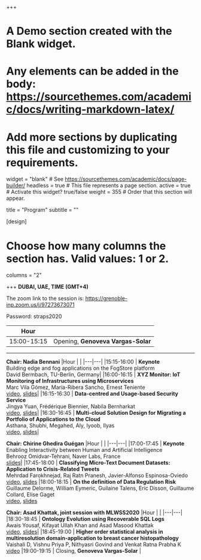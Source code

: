 +++
# A Demo section created with the Blank widget.
# Any elements can be added in the body: https://sourcethemes.com/academic/docs/writing-markdown-latex/
# Add more sections by duplicating this file and customizing to your requirements.

widget = "blank"  # See https://sourcethemes.com/academic/docs/page-builder/
headless = true  # This file represents a page section.
active = true  # Activate this widget? true/false
weight = 355  # Order that this section will appear.

title = "Program"
subtitle = ""

[design]
  # Choose how many columns the section has. Valid values: 1 or 2.
  columns = "2"

+++
**DUBAI, UAE, TIME (GMT+4)**

The zoom link to the session is: https://grenoble-inp.zoom.us/j/97273673071 

Password: straps2020 

|Hour  |  |
|---|---|
|15:00-15:15 | Opening, **Genoveva Vargas-Solar** |

---

**Chair: Nadia Bennani**
|Hour  |  |
|---|---|
|15:15-16:00 | **Keynote** </br> Building edge and fog applications on the FogStore platform </br>David Bermbach, TU-Berlin, Germany|
|16:00-16:15 | **XYZ Monitor: IoT Monitoring of Infrastructures using Microservices** </br> Marc Vila Gómez, Maria-Ribera Sancho, Ernest Teniente </br>[video](https://youtu.be/vCnW-zm672I), [slides](https://drive.google.com/file/d/1yLru4LE6_biKpMzG5AAC-53FbLk5JQZL/view?usp=sharing)|
|16:15-16:30 | **Data-centred and Usage-based Security Service** </br>Jingya Yuan, Frédérique Biennier, Nabila Bernharkat </br>[video](https://youtu.be/wlHvH3a8FWI), [slides](https://drive.google.com/file/d/1bRP_9UlOwUvIK4T0FzAMeqQ7TQ0vYsuR/view?usp=sharing)|
|16:30-16:45 | **Multi-cloud Solution Design for Migrating a Portfolio of Applications to the Cloud** </br>Asthana, Shubhi, Megahed, Aly, Iyoob, Ilyas </br>[video](https://youtu.be/IzGgcyWx05M), [slides](https://drive.google.com/file/d/1O7MN57tUUZU7b_71CgDWYwcWoYHLkX1D/view?usp=sharing)|


**Chair: Chirine Ghedira Guégan**
|Hour  |  |
|---|---|
|17:00-17:45 | **Keynote** </br> Enabling Interactivity between Human and Artificial Intelligence </br> Behrooz Omidvar-Tehrani, Naver Labs, France </br> [slides](https://www.slideshare.net/genovevavargas/talk-straps-interactivity-between-human-and-artificial-intelligence)|
|17:45-18:00 | **Classifying Micro-Text Document Datasets: Application to Crisis-Related Tweets** </br> Mehrdad Farokhnejad, Raj Ratn Pranesh, Javier-Alfonso Espinosa-Oviedo </br> [video](https://youtu.be/Clb6JzBJzIU), [slides](https://drive.google.com/file/d/1yU6aBLKBbJ9wHkbVXZLoEk2LxsjFGisj/view?usp=sharing)
|18:00-18:15 | **On the definition of Data Regulation Risk** </br> Guillaume Delorme, William Eymeric, Guilaine Talens, Eric Disson, Guillaume Collard, Elise Gaget </br> [video](https://youtu.be/vCnW-zm672I), [slides](https://drive.google.com/file/d/1mMA8Ez4WabRIHT8C4oT1oyULCvQ863Rw/view?usp=sharing)


**Chair: Asad Khattak, joint session with MLWSS2020**
|Hour  |  |
|---|---|
|18:30-18:45 | **Ontology Evolution using Recoverable SQL Logs** </br> Awais Yousaf, Kifayat Ullah Khan and Asad Masood Khattak </br> [video](https://youtu.be/eqaBN1dTsiE), [slides](https://drive.google.com/file/d/1cuvtyGyvMSBzYQ4jXafpUbTX4Dt1wfJY/view?usp=sharing)|
|18:45-19:00 | **Higher order statistical analysis in multiresolution domain-application to breast cancer histopathology** </br> Vaishali D, Vishnu Priya P, Nithyasri Govind and Venkat Ratna Prabha K </br> [video](https://youtu.be/H9ulcN9uP9A)
|19:00-19:15 | Closing, **Genoveva Vargas-Solar** |

